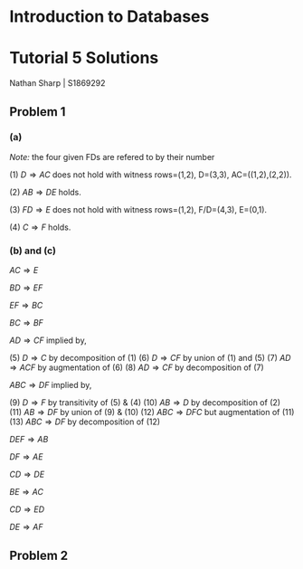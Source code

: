 # Introduction to Databases

# Tutorial 5 Solutions

Nathan Sharp | S1869292

## Problem 1

### (a) 
_Note:_ the four given FDs are refered to by their number

  (1) $D \Rightarrow AC$ does not hold with witness rows=(1,2), D=(3,3), AC=((1,2),(2,2)).

  (2) $AB \Rightarrow DE$ holds.

  (3) $FD \Rightarrow E$ does not hold with witness rows=(1,2), F/D=(4,3), E=(0,1).

  (4) $C \Rightarrow F$ holds. 

### (b) and (c)
$AC \Rightarrow E$ 

$BD \Rightarrow EF$ 

$EF \Rightarrow BC$

$BC \Rightarrow BF$ 

$AD \Rightarrow CF$ implied by,

  (5) $D \Rightarrow C$ by decomposition of (1)
  (6) $D \Rightarrow CF$ by union of (1) and (5)
  (7) $AD \Rightarrow ACF$ by augmentation of (6)
  (8) $AD \Rightarrow CF$ by decomposition of (7)

$ABC \Rightarrow DF$ implied by,

  (9)  $D \Rightarrow F$ by transitivity of (5) & (4)
  (10) $AB \Rightarrow D$ by decomposition of (2)
  (11) $AB \Rightarrow DF$ by union of (9) & (10) 
  (12) $ABC \Rightarrow DFC$ but augmentation of (11)
  (13) $ABC \Rightarrow DF$ by decomposition of (12)

$DEF \Rightarrow AB$ 

$DF \Rightarrow AE$

$CD \Rightarrow DE$ 

$BE \Rightarrow AC$ 

$CD \Rightarrow ED$

$DE \Rightarrow AF$


## Problem 2




